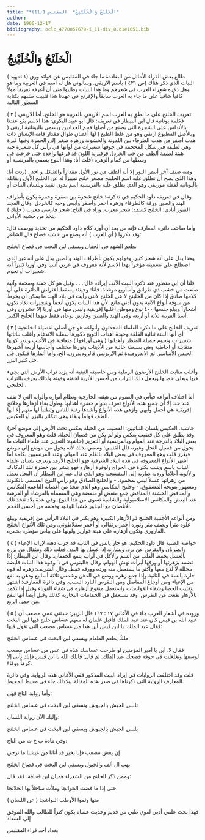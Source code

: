 ```yaml
---
title: "*الْخَلَنْجُ وَالْخُلَيْنِجُ*. المقتبس 1(11)"
author: 
date: 1906-12-17
bibliography: oclc_4770057679-i_11-div_8.d1e1651.bib
---
```




#  الْخَلَنْجُ وَالْخُلَيْنِجُ 


 (  ١  تمهيد) طالع بعض القراء الأماثل من البغاددة ما جاء في المقتبس عن فوائد ورق النبات الذي ذكر هناك (ص  ٤٢١  ) باسم الاريقي. وسألوني هل له اسم في العربية وما هو وهل ذكره شعراء العرب في شعرهم وما هذا النبات وطلبوا مني أن أعرفه تعريفاً مولاً كافياً شافياً على ما جاء به العرب سابقاً والإفرنج في عهدنا هذا فلبيت طلبهم بكتابة السطور التالية 

( ٢ ) تعريف الخلنج على ما نطق به العرب اسم الاريقي بالعربية هو الخلنج. أما الاريقي فكلمة يونانية قال ابن البيطار في تعريفه: قال أبو عبيد البكري: هذا الاسم يقع عندنا بالأندلس على الشجرة التي يصنع من أصلها فحم الحدادين ويسمى باليونانية اريقي ( وبالأصل المطبوع ارتقي وهو من غلط الطبع ) لها أغصان طوال مقدار قامة الإنسان ذات هدب أصفر من هدب الطرفاء بين اللدونة والخشونة وزهره صغير إلى الحمرة وفيها غبرة وهي لطيفة في شكل المحجمة في جوفها شعيرات من لوانها في رأس كل شعيرة حبة هينة لطيفة ألطف من حب الخردل فرفيرية اللون قد فرعها واحدة حتى خرجت في وسطها   من كمام الزهرة (قلت أنا: وهذا النوع يسمى بالفرنسية أو 

 ومنه صنف آخر أبيض النور إلا أنه ألطف من نور الأول مقداراً والشكل و  احد  . (زدت أنا: وهذا الذي يصح أن نطلق عليه اسم الخلينج مصغر خلنج تمييزاً له عن الخلنج الأول ويقابله باليونانية لفظة موريقي وهو الذي يطلق عليه بالفرنسية اسم بدون تقييد وبلسان النبات أو 

 وقال في تعريفه داود الحكيم في تذكرته: خلنج شجرة بين صفرة وحمرة يكون بأطراف الهند والصين ورقة كالطرفاء وزهره أحمر وأصفر وأبيض وحبه كالخردل. وقال المجد الفيوز أبادي: الخلنج كسمد: شجر معرب. وزاد في التاج: شجر فارسي معرب ( خلنك ) يتخذ من خشبه الأواني. 

 وأما صاحب دائرة المعارف فإنه من بعد أن أورد كلام داود الحكيم من تحديد ووصف قال: وقد ذكروا ( أي العرب ) أنه يصنع من خشبه قصاع قال الشاعر: 

 يطعم الشهد في الجفان ويسقي   لبن البخت في قصاع الخلنج  

 وهذا يدل على أنه شجر كبير. وقولهم يكون بأطراف الهند والصين يدل على أنه غير   الذي اصطلح على تسميته مؤخراً بهذا الاسم لأنه معروف في غربي آسيا وفي أوربا كثيراً أنه شجيرات أو نجوم. 

 قلنا أن ابن منظور عند ذكره البيت الآنف إيراده قال:. . . وقيل هو كل جفنة وصحفة وآنية صنعت من خشب ذي طرائق وأساريع موشاة. قلنا: وحينئذ يسقط اعتراض الدائرة على أن كلامها صادق إذا كان من الخلينج لا عن الخلنج لأنني رأيت في بلاد الهند ما يمكن أن يخرط من سوقه أنواع الآنية بدون أدنى مانع. لأن هذا النبات يكون أنجماً وشجيرات تكاد تكون أشجاراً ويبلغ جنسها  ٤٠٠  نوع وموطن أغلبها إفريقية وليس منها في أوربا إلا  عشرون  وفي آسيا الغربية  ثلاثة  أو  أربعة  وفي الهند والصين وفارس نوعان فقط منهما الخلنج الكبير. 

( ٣ ) تعريف الخلنج على ما ذكره العلماء المحدثون وأنواعه هو جن أصلي لفصيلة الخلنجية أي أنها النبتة ثنائية الفلقة وحيدة أهداب التويج ذكورها سفلية الاندغام وأغلب نباتاتها شجيرات ونجوم جميلة المنظر وأهدابها ( وهي أوراقها ) متعاقبة في الأغلب ويندر كونها متقابلة أو احاطية وهي بسيطة خالية من الأذينات ونورها مختلف وأجاسها  أربعة  أشهرها الجنس الأساسي ثم الاندروميدة ثم الاربوتس فالرودندرون. الخ. وأما أثمارها   فتكون في خل كثير البزر. 

 وأغلب منابت الخلنج الأرضون الرملية ومن خاصيته النبتية أنه يزيد تراب الأرض التي يجيء فيها ويعلي خصبها ويجعل ذلك التراب من أحسن الأتربة لخفته وقوته ولذلك يعرف بالتراب الخلنجي. 

 أما اختلاف أنواعه فيأتي في العموم من هيئته الخارجية ونظام أنواره وألوانه التي لا تقف عند حد. إلا أن جميع هذه الأنواع تعرف بدوام خضرة أهدابها وطول بقاء أزهارها وخلانج إفريقية هي أجمل وأبهى وأزهى هذه الأنواع وأشدها رغبة للناس وتطلباً لها منهم إلا أنها ألطف قواماً وبقاء وهي تتكاثر بالبزر أو العكيس. 

 (حاشية. العكيس بلسان النباتيين: القضيب من الحبلة يعكس تحت الأرض إلى موضع آخر وقد يطلق على كل قضيب يعكس ولو لم يكن من قضبان الحبلة. قلت وهو المعروف في بعض البلاد بالدرخة عند العوام وبالفرنسية أو التعزيز (حاشية: التعزيز عند علماء النبات   ما يحول من فسيل النخل وغيره قال القتيبي: وسمي بذلك لأنه يحول من موضع إلى موضع فيغرز قلت وهو المعروف في بعض البلاد بالقلم عند العوام. وعند الفرنسيين بكلمة أما أشهر الأنواع المعروفة في هذه البلاد الشرقية فهو الخلنج الأرمد ويعرف بلسان علماء النبات باسم وينبت بكثرة في الحراج ولوفرة أزهاره فهو ينشر بين خضرة تلك الدكادك والألوية أعلاماً وردية ضاربة إلى البنفسجية وهو الذي قال عنه ابن البيطار أن النحل تعمل من زهراتها عسلاً ليس بمحمود. - والخلنج الصادق وهو رأس النوع المسمى بالكلونة ومشهور بتويجه المشقوق. - وخلنج المكانس وهو الذي تتخذ من أغصانه الناعمة المكانس والمنافض الخشنة (المنافض جمع منفض أو منفضة وهي المسماة بالفرشاة أو الفرشة عند البعض والمكانس الاسلامبولية والشامية تسوى من هذا النوع. وفي عدة بلاد تتخذ تلك الأغصان مع الجذور خشباً للوقود وفحمه من أحسن الفحم. 

 ومن أنواعه الأجنبية الخلنج ذو الأزهار الكبيرة وهو يكثر في البلاد الرأس من إفريقية ويبلغ علوه متراً ونصف متر ونوره أحمر برتقالي أو أحمر سقلاطوني. ومن تلك الأنواع الخلنج القاروري وتكون أزهاره على هيئة قوارير ولونها على بياض مؤطرة بحمرة. 

( ٤ ) خواصه الطبية قال داود الحكيم: هو حار يابس في الثانية قد جرب دهنه لإزالة الإعياء والضربان والنقرس عن برد. ونشارته إذا غسل بها البدن فعلت ذلك ومثقال من بزره بالعسل يحفظ القلب من السم والأكل في أوانيه ينفع الخفقان. وقال ابن البيطار:   إذا تضمد بزهرتها أو ورقها أبرأت نهش الهوام. وقال جالينوس في  ٦  وقوة هذا النبات قابضة محللة لا لذع معها وأكثر ما يستعمل منه ورده وورقه فقط. وقال الشريف: زهره له قوة حارة يابسة في الثانية وإذا جمع زهره ووضع في الدهن وشمس  ثلاثة  أسابيع ودهن به نفع من الإعياء ومن أوجاع المفاصل ومن النقرس البارد السبب. وفي دائرة المعارف: اشتهر بتفتيت الحصا وشفاء القولنجات واستعمل منقوع أزهاره في شفاء القوباء وقيل إذا تكمد بالأزهار نفعت من النقرس. وقد تستعمل في الحمامات البخارية كذلك وقيل أيضاً أنها تنفع من حمى الربع. 

( ٥ ) وروده في أشعار العرب جاء في الأغاني  ١٧  :  ١٦٧  قال الزبير: حدثني عمي مصعب أن عبيد الله بن قيس كان عند عبد الملك فأقبل غلمان له معهم عساس خلنج فيها لبن البخت   فقال عبد الملك: يا ابن قيس أين هذا من عساس مصعب التي تقول فيها: 

 ملكُ يطعم الطعام ويسقي   لبن البخت في عساس الخلنج  

 فقال لا. أين يا أمير المؤمنين لو طرحت عساسك هذه في عس من عساس مصعب لوسعها وتغلغلت في جوفه فضحك عبد الملك. ثم قال: قاتلك الله يا ابن قيس فإنك تأبى إلا كرماً ووفاءً. 

 قلت وقد اختلفت الروايات في إيراد البيت المذكور ففي الأغاني هذه الرواية. وفي دائرة المعارف الرواية التي ذكرناها في صدر هذه المقالة. وكذلك جاء في محيط المحيط. 

 وأما رواية التاج فهي: 

 تلبس الجيش بالجيوش وتسقي   لبن البخت في عساس الخلنج  

 وإليك الآن رواية اللسان: 

 يلبس الجيش بالجيوش ويسقي   لبن البخت في عساس الخلنج  

 وفي مادة ب خ ت من التاج: 

 إن يعش مصعب فإنا بخير   قد أتانا من عيشنا ما نرجي  

 يهب ال  ألف  والخيول ويسقي   لبن البخت في قصاع الخلنج  

 وممن ذكر الخلنج من الشعراء هميان ابن قحافة. فقد قال: 

 حتى إذا ما قضت الحوائجا   وملأت ساحلاً بها الخلانجا  

 منها وثموا الأوطب النواشجا ( عن اللسان )

 فهذا بحث علمي أدبي لغوي طبي من قديم وحديث عساه يكون كنزاً للطالب والله الموفق إلى السداد 

 بغداد  أحد قراء  المقتبس  
